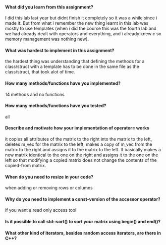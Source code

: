 

#### What did you learn from this assignment?

I did this lab last year but didnt finish it completely so it was a while since i made it.
But from what i remember the new thing learnt in this lab was mostly to use templates (when i did the course this was the fourth lab and we had already dealt with operators and everything, and i already knew c so memory management was nothing new).

#### What was hardest to implement in this assignment?

the hardest thing was understanding that defining the methods for a class/struct with a template has to be done in the same file as the class/struct, that took alot of time.

#### How many methods/functions have you implemented?

14 methods and no functions


#### How many methods/functions have you tested?

all

#### Describe and motivate how your implementation of operator= works

it copies all attributes of the matrix to the right into the matrix to the left, deletes m_vec for the matrix to the left, makes a copy of m_vec from the matrix to the right and assigns it to the matrix to the left. It basically makes a new matrix identical to the one on the right and assigns it to the one on the left so that modifying a copied matrix does not change the contents of the copied-from matrix.

#### When do you need to resize in your code?

when adding or removing rows or columns

#### Why do you need to implement a const-version of the accessor operator?

if you want a read only access tool

#### Is it possible to call std::sort() to sort your matrix using begin() and end()?


#### What other kind of iterators, besides random access iterators, are there in C++?
